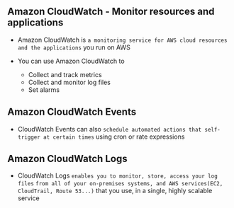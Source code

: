 ## Amazon CloudWatch - Monitor resources and applications

- Amazon CloudWatch is `a monitoring service for AWS cloud resources and the applications` you run on AWS

- You can use Amazon CloudWatch to
  - Collect and track metrics
  - Collect and monitor log files
  - Set alarms

## Amazon CloudWatch Events

- CloudWatch Events can also `schedule automated actions that self-trigger at certain times` using cron or rate expressions

## Amazon CloudWatch Logs

- CloudWatch Logs `enables you to monitor, store, access your log files` `from all of your on-premises systems, and AWS services(EC2, CloudTrail, Route 53...)` that you use, in a single, highly scalable service
